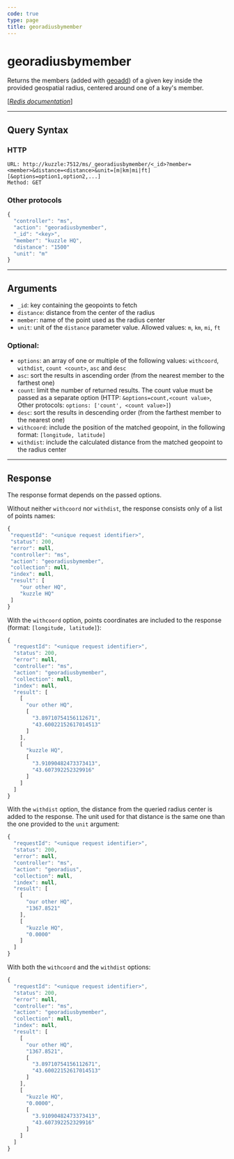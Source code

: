 ```yaml
---
code: true
type: page
title: georadiusbymember
---
```


# georadiusbymember



Returns the members (added with [geoadd](/core/1/api/controllers/memory-storage/geoadd/)) of a given key inside the provided geospatial radius, centered around one of a key's member.

[[_Redis documentation_]](https://redis.io/commands/georadiusbymember)

---

## Query Syntax

### HTTP

```http
URL: http://kuzzle:7512/ms/_georadiusbymember/<_id>?member=<member>&distance=<distance>&unit=[m|km|mi|ft][&options=option1,option2,...]
Method: GET
```

### Other protocols

```js
{
  "controller": "ms",
  "action": "georadiusbymember",
  "_id": "<key>",
  "member": "kuzzle HQ",
  "distance": "1500"
  "unit": "m"
}
```

---

## Arguments

- `_id`: key containing the geopoints to fetch
- `distance`: distance from the center of the radius
- `member`: name of the point used as the radius center
- `unit`: unit of the `distance` parameter value. Allowed values: `m`, `km`, `mi`, `ft`

### Optional:

- `options`: an array of one or multiple of the following values: `withcoord`, `withdist`, `count <count>`, `asc` and `desc`
- `asc`: sort the results in ascending order (from the nearest member to the farthest one)
- `count`: limit the number of returned results. The count value must be passed as a separate option (HTTP: `&options=count,<count value>`, Other protocols: `options: ['count', <count value>]`)
- `desc`: sort the results in descending order (from the farthest member to the nearest one)
- `withcoord`: include the position of the matched geopoint, in the following format: `[longitude, latitude]`
- `withdist`: include the calculated distance from the matched geopoint to the radius center

---

## Response

The response format depends on the passed options.

Without neither `withcoord` nor `withdist`, the response consists only of a list of points names:

```javascript
{
 "requestId": "<unique request identifier>",
 "status": 200,
 "error": null,
 "controller": "ms",
 "action": "georadiusbymember",
 "collection": null,
 "index": null,
 "result": [
    "our other HQ",
    "kuzzle HQ"
 ]
}
```

With the `withcoord` option, points coordinates are included to the response (format: `[longitude, latitude]`):

```js
{
  "requestId": "<unique request identifier>",
  "status": 200,
  "error": null,
  "controller": "ms",
  "action": "georadiusbymember",
  "collection": null,
  "index": null,
  "result": [
    [
      "our other HQ",
      [
        "3.89710754156112671",
        "43.60022152617014513"
      ]
    ],
    [
      "kuzzle HQ",
      [
        "3.91090482473373413",
        "43.607392252329916"
      ]
    ]
  ]
}
```

With the `withdist` option, the distance from the queried radius center is added to the response. The unit used for that distance is the same one than the one provided to the `unit` argument:

```js
{
  "requestId": "<unique request identifier>",
  "status": 200,
  "error": null,
  "controller": "ms",
  "action": "georadius",
  "collection": null,
  "index": null,
  "result": [
    [
      "our other HQ",
      "1367.8521"
    ],
    [
      "kuzzle HQ",
      "0.0000"
    ]
  ]
}
```

With both the `withcoord` and the `withdist` options:

```js
{
  "requestId": "<unique request identifier>",
  "status": 200,
  "error": null,
  "controller": "ms",
  "action": "georadiusbymember",
  "collection": null,
  "index": null,
  "result": [
    [
      "our other HQ",
      "1367.8521",
      [
        "3.89710754156112671",
        "43.60022152617014513"
      ]
    ],
    [
      "kuzzle HQ",
      "0.0000",
      [
        "3.91090482473373413",
        "43.607392252329916"
      ]
    ]
  ]
}
```
